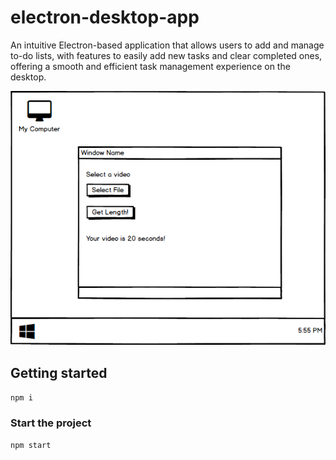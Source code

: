 # electron-desktop-app

An intuitive Electron-based application that allows users to add and manage to-do lists, with features to easily add new tasks and clear completed ones, offering a smooth and efficient task management experience on the desktop.

![img_mock](001%20-%20mockup.png)

## Getting started

`npm i`

### Start the project

`npm start`
